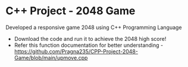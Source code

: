 # C++ Project - 2048 Game

Developed a responsive game 2048 using C++ Programming Language
* Download the code and run it to achieve the 2048 high score!
* Refer this function documentation for better understanding - https://github.com/Pragna235/CPP-Project-2048-Game/blob/main/upmove.cpp
